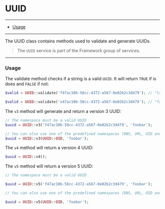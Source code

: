# UUID

--------------------------------------------------------

- [Usage](#usage)

--------------------------------------------------------

The UUID class contains methods used to validate and generate UUIDs.

> The `UUID` service is part of the Framework group of services.

--------------------------------------------------------

### Usage

The validate method checks if a string is a valid `UUID`. It will return `TRUE` if is does and `FALSE` if not:
```php
$valid = UUID::validate('f47ac10b-58cc-4372-a567-0e02b2c3d479'); // "true"

$valid = UUID::validate('x47ac10b-58cc-4372-a567-0e02b2c3d479'); // "false"
```

The `v3` method will generate and return a version 3 UUID:
```php
// The namespace must be a valid UUID
$uuid = UUID::v3('f47ac10b-58cc-4372-a567-0e02b2c3d479', 'foobar');

// You can also use one of the predefined namespaces (DNS, URL, OID and X500)
$uuid = UUID::v3(UUID::OID, 'foobar');
```

The `v4` method will return a version 4 UUID:
```php
$uuid = UUID::v4();
```

The `v5` method will return a version 5 UUID:
```php
// The namespace must be a valid UUID

$uuid = UUID::v5('f47ac10b-58cc-4372-a567-0e02b2c3d479', 'foobar');

// You can also use one of the predefined namespaces (DNS, URL, OID and X500)

$uuid = UUID::v5(UUID::OID, 'foobar');

```
